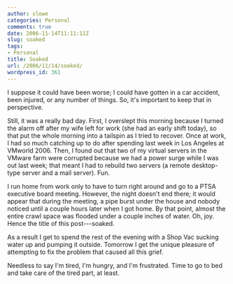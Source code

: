 ```yaml
---
author: slowe
categories: Personal
comments: true
date: 2006-11-14T11:11:11Z
slug: soaked
tags:
- Personal
title: Soaked
url: /2006/11/14/soaked/
wordpress_id: 361
---
```


I suppose it could have been worse; I could have gotten in a car accident, been injured, or any number of things. So, it's important to keep that in perspective.

Still, it was a really bad day. First, I overslept this morning because I turned the alarm off after my wife left for work (she had an early shift today), so that put the whole morning into a tailspin as I tried to recover. Once at work, I had so much catching up to do after spending last week in Los Angeles at VMworld 2006. Then, I found out that two of my virtual servers in the VMware farm were corrupted because we had a power surge while I was out last week; that meant I had to rebuild two servers (a remote desktop-type server and a mail server). Fun.

I run home from work only to have to turn right around and go to a PTSA executive board meeting. However, the night doesn't end there; it would appear that during the meeting, a pipe burst under the house and nobody noticed until a couple hours later when I got home. By that point, almost the entire crawl space was flooded under a couple inches of water. Oh, joy. Hence the title of this post---soaked.

As a result I get to spend the rest of the evening with a Shop Vac sucking water up and pumping it outside. Tomorrow I get the unique pleasure of attempting to fix the problem that caused all this grief.

Needless to say I'm tired, I'm hungry, and I'm frustrated. Time to go to bed and take care of the tired part, at least.
